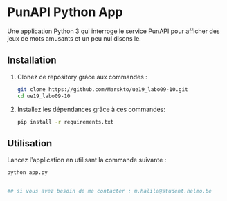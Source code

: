 # PunAPI Python App

Une application Python 3 qui interroge le service PunAPI pour afficher des jeux de mots amusants et un peu nul disons le.

## Installation

1. Clonez ce repository grâce aux commandes :
    ```bash
    git clone https://github.com/Marskto/ue19_labo09-10.git
    cd ue19_labo09-10
    ```

2. Installez les dépendances grâce à ces commandes:
    ```bash
    pip install -r requirements.txt
    ```

## Utilisation

Lancez l'application en utilisant la commande suivante :
```bash
python app.py


## si vous avez besoin de me contacter : m.halile@student.helmo.be